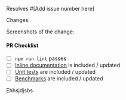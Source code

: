 <!--hhjj
  Thank you for contributing! Please use this pull request (PR) template.


 In the description field of this PR, include "resolves #XXXX" tagging the issue you are fixing. If this PR addresses the issue but doesn't completely resolve it (ie the issue should remain open after your PR is merged), write "addresses #XXXX".-->
Resolves #[Add issue number here]

 Changes: 
<!-- Add here what changes were made in this pull request and if possible provide links showcasing the changes. -->


 Screenshots of the change: 
<!-- If applicable, add screenshots depicting the changes. -->

#### PR Checklist
<!--
  To check any option, replace the "[ ]" with a "[x]". Be sure to check out how it looks in the Preview tab! Feel free to remove any portion of the template that is not relevant for your issue.
-->

- [ ] `npm run lint` passes
- [ ] [Inline documentation] is included / updated
- [ ] [Unit tests] are included / updated
- [ ] [Benchmarks] are included / updated

[Inline documentation]: https://github.com/processing/p5.js/blob/master/developer_docs/inline_documentation.md
[Unit tests]: https://github.com/processing/p5.js/tree/master/developer_docs#unit-tests
[Benchmarks]: https://github.com/processing/p5.js/blob/master/developer_docs/benchmarking_p5.md
Ehhsjdjsbs
